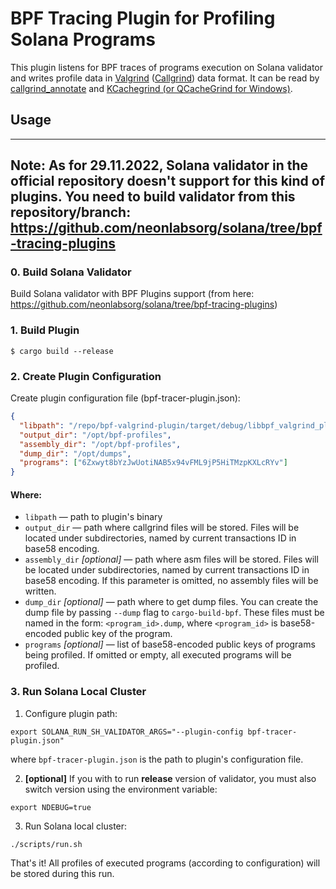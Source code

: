# BPF Tracing Plugin for Profiling Solana Programs  
This plugin listens for BPF traces of programs execution on Solana validator 
and writes profile data in [Valgrind](https://valgrind.org) ([Callgrind](https://valgrind.org/docs/manual/cl-format.html)) data format.
It can be read by [callgrind_annotate](https://man7.org/linux/man-pages/man1/callgrind_annotate.1.html) and 
[KCachegrind (or QCacheGrind for Windows)](https://apps.kde.org/en/kcachegrind/).

## Usage

---
**Note:** As for 29.11.2022, Solana validator in the official repository doesn't support for this kind of plugins. 
You need to build validator from this repository/branch: https://github.com/neonlabsorg/solana/tree/bpf-tracing-plugins
---

### 0. Build Solana Validator
Build Solana validator with BPF Plugins support (from here: https://github.com/neonlabsorg/solana/tree/bpf-tracing-plugins)

### 1. Build Plugin
```shell
$ cargo build --release
```

### 2. Create Plugin Configuration
Create plugin configuration file (bpf-tracer-plugin.json):
```json
{
  "libpath": "/repo/bpf-valgrind-plugin/target/debug/libbpf_valgrind_plugin.so",
  "output_dir": "/opt/bpf-profiles",
  "assembly_dir": "/opt/bpf-profiles",
  "dump_dir": "/opt/dumps",
  "programs": ["6Zxwyt8bYzJwUotiNAB5x94vFML9jP5HiTMzpKXLcRYv"]
}
```

#### Where:
* `libpath` — path to plugin's binary
* `output_dir` — path where callgrind files will be stored. Files will be located under subdirectories, named by current 
   transactions ID in base58 encoding.
* `assembly_dir` *[optional]* — path where asm files will be stored. Files will be located under subdirectories, named by current
  transactions ID in base58 encoding. If this parameter is omitted, no assembly files will be written.
* `dump_dir` *[optional]* — path where to get dump files. You can create the dump file by passing `--dump` flag to `cargo-build-bpf`.
  These files must be named in the form: `<program_id>.dump`, where `<program_id>` is base58-encoded public key of the program.
* `programs` *[optional]* — list of base58-encoded public keys of programs being profiled. If omitted or empty, all executed 
  programs will be profiled.

### 3. Run Solana Local Cluster
1. Configure plugin path:
```shell
export SOLANA_RUN_SH_VALIDATOR_ARGS="--plugin-config bpf-tracer-plugin.json"
```
where `bpf-tracer-plugin.json` is the path to plugin's configuration file.

2. **[optional]** If you with to run **release** version of validator, you must also switch version using the environment variable:
```shell
export NDEBUG=true
```

3. Run Solana local cluster:
```shell
./scripts/run.sh
```

That's it! All profiles of executed programs (according to configuration) will be stored during this run.